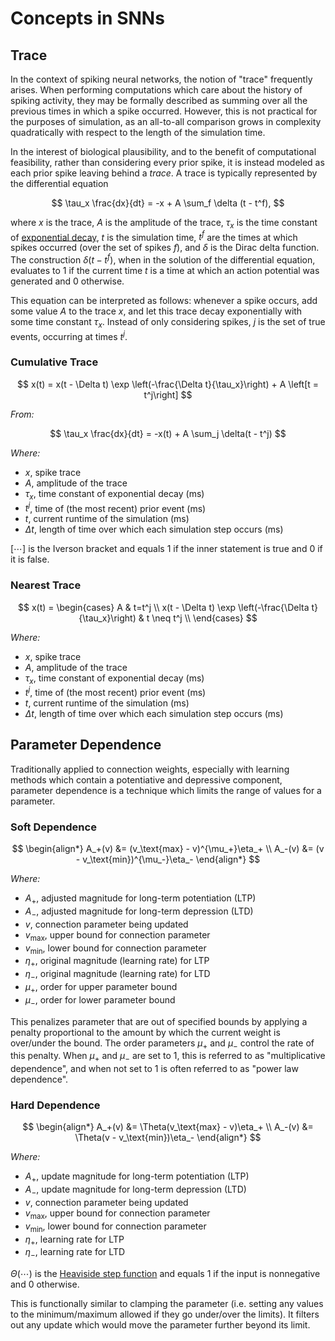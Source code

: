 # Concepts in SNNs

## Trace
In the context of spiking neural networks, the notion of "trace" frequently arises. When performing computations which care about the history of spiking activity, they may be formally described as summing over all the previous times in which a spike occurred. However, this is not practical for the purposes of simulation, as an all-to-all comparison grows in complexity quadratically with respect to the length of the simulation time.

In the interest of biological plausibility, and to the benefit of computational feasibility, rather than considering every prior spike, it is instead modeled as each prior spike leaving behind a *trace*. A trace is typically represented by the differential equation

$$
\tau_x \frac{dx}{dt} = -x + A \sum_f \delta (t - t^f),
$$

where $x$ is the trace, $A$ is the amplitude of the trace, $\tau_x$ is the time constant of [exponential decay](<guide/mathematics:Exponential Decay and Time Constants>), $t$ is the simulation time, $t^f$ are the times at which spikes occurred (over the set of spikes $f$), and $\delta$ is the Dirac delta function. The construction $\delta (t - t^f)$, when in the solution of the differential equation, evaluates to $1$ if the current time $t$ is a time at which an action potential was generated and $0$ otherwise.

This equation can be interpreted as follows: whenever a spike occurs, add some value $A$ to the trace $x$, and let this trace decay exponentially with some time constant $\tau_x$. Instead of only considering spikes, $j$ is the set of true events, occurring at times $t^j$.

### Cumulative Trace
$$
x(t) = x(t - \Delta t) \exp \left(-\frac{\Delta t}{\tau_x}\right) + A \left[t = t^j\right]
$$

*From:*

$$
\tau_x \frac{dx}{dt} = -x(t) + A \sum_j \delta(t - t^j)
$$

*Where:*
- $x$, spike trace
- $A$, amplitude of the trace
- $\tau_x$, time constant of exponential decay $(\text{ms})$
- $t^j$, time of (the most recent) prior event $(\text{ms})$
- $t$, current runtime of the simulation $(\text{ms})$
- $\Delta t$, length of time over which each simulation step occurs $(\text{ms})$

$[\cdots]$ is the Iverson bracket and equals $1$ if the inner statement is true and $0$ if it is false.

### Nearest Trace
$$
x(t) =
\begin{cases}
    A & t=t^j \\
    x(t - \Delta t) \exp \left(-\frac{\Delta t}{\tau_x}\right) & t \neq t^j \\
\end{cases}
$$

*Where:*
- $x$, spike trace
- $A$, amplitude of the trace
- $\tau_x$, time constant of exponential decay $(\text{ms})$
- $t^j$, time of (the most recent) prior event $(\text{ms})$
- $t$, current runtime of the simulation $(\text{ms})$
- $\Delta t$, length of time over which each simulation step occurs $(\text{ms})$

## Parameter Dependence
Traditionally applied to connection weights, especially with learning methods which contain a potentiative and depressive component, parameter dependence is a technique which limits the range of values for a parameter.

### Soft Dependence
$$
\begin{align*}
    A_+(v) &= (v_\text{max} - v)^{\mu_+}\eta_+ \\
    A_-(v) &= (v - v_\text{min})^{\mu_-}\eta_-
\end{align*}
$$

*Where:*
- $A_+$, adjusted magnitude for long-term potentiation (LTP)
- $A_-$, adjusted magnitude for long-term depression (LTD)
- $v$, connection parameter being updated
- $v_\text{max}$, upper bound for connection parameter
- $v_\text{min}$, lower bound for connection parameter
- $\eta_+$, original magnitude (learning rate) for LTP
- $\eta_-$, original magnitude (learning rate) for LTD
- $\mu_+$, order for upper parameter bound
- $\mu_-$, order for lower parameter bound

This penalizes parameter that are out of specified bounds by applying a penalty proportional to the amount by which the current weight is over/under the bound. The order parameters $\mu_+$ and $\mu_-$ control the rate of this penalty. When $\mu_+$ and $\mu_-$ are set to $1$, this is referred to as "multiplicative dependence", and when not set to $1$ is often referred to as "power law dependence".

### Hard Dependence
$$
\begin{align*}
    A_+(v) &= \Theta(v_\text{max} - v)\eta_+ \\
    A_-(v) &= \Theta(v - v_\text{min})\eta_-
\end{align*}
$$

*Where:*
- $A_+$, update magnitude for long-term potentiation (LTP)
- $A_-$, update magnitude for long-term depression (LTD)
- $v$, connection parameter being updated
- $v_\text{max}$, upper bound for connection parameter
- $v_\text{min}$, lower bound for connection parameter
- $\eta_+$, learning rate for LTP
- $\eta_-$, learning rate for LTD

$\Theta(\cdots)$ is the [Heaviside step function](<guide/mathematics:Heaviside Step Function>) and equals $1$ if the input is nonnegative and $0$ otherwise.

This is functionally similar to clamping the parameter (i.e. setting any values to the minimum/maximum allowed if they go under/over the limits). It filters out any update which would move the parameter further beyond its limit.